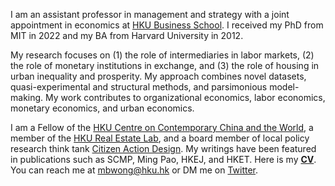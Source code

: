 I am an assistant professor in management and strategy with a joint appointment in economics at [HKU Business School](https://www.hkubs.hku.hk/). I received my PhD from MIT in 2022 and my BA from Harvard University in 2012. 

My research focuses on (1) the role of intermediaries in labor markets, (2) the role of monetary institutions in exchange, and (3) the role of housing in urban inequality and prosperity. My approach combines novel datasets, quasi-experimental and structural methods, and parsimonious model-making. My work contributes to organizational economics, labor economics, monetary economics, and urban economics. 

I am a Fellow of the [HKU Centre on Contemporary China and the World](https://cccw.hku.hk/), a member of the [HKU Real Estate Lab](https://relab.hku.hk/), and a board member of local policy research think tank [Citizen Action Design](https://www.projectchange.hk/about-us/our-story/#about-cadl). My writings have been featured in publications such as SCMP, Ming Pao, HKEJ, and HKET. Here is my __[CV](/pdf/CV.pdf)__. You can reach me at [mbwong@hku.hk](mailto:mbwong@hku.hk) or DM me on [Twitter](https://twitter.com/mbwong). 
